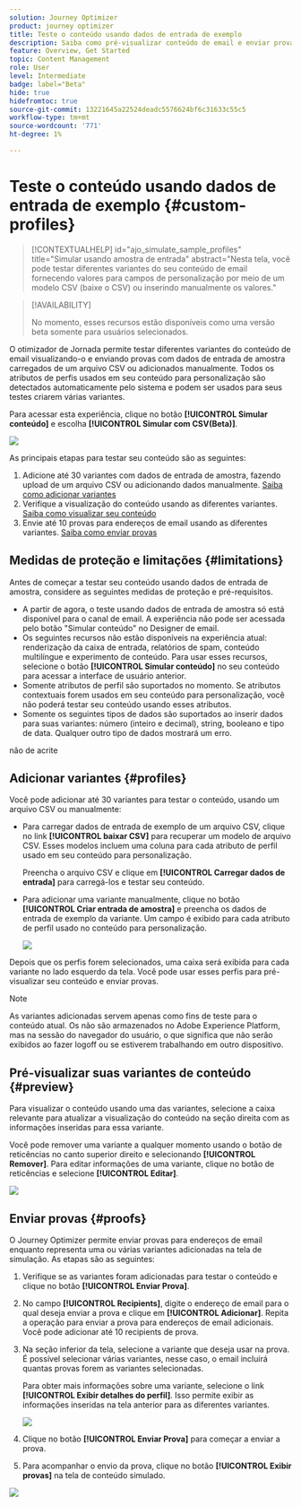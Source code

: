 ```yaml
---
solution: Journey Optimizer
product: journey optimizer
title: Teste o conteúdo usando dados de entrada de exemplo
description: Saiba como pré-visualizar conteúdo de email e enviar provas usando entradas de amostra.
feature: Overview, Get Started
topic: Content Management
role: User
level: Intermediate
badge: label="Beta"
hide: true
hidefromtoc: true
source-git-commit: 13221645a22524deadc5576624bf6c31633c55c5
workflow-type: tm+mt
source-wordcount: '771'
ht-degree: 1%

---
```



# Teste o conteúdo usando dados de entrada de exemplo {#custom-profiles}

>[!CONTEXTUALHELP]
>id="ajo_simulate_sample_profiles"
>title="Simular usando amostra de entrada"
>abstract="Nesta tela, você pode testar diferentes variantes do seu conteúdo de email fornecendo valores para campos de personalização por meio de um modelo CSV (baixe o CSV) ou inserindo manualmente os valores."

>[!AVAILABILITY]
>
>No momento, esses recursos estão disponíveis como uma versão beta somente para usuários selecionados.

O otimizador de Jornada permite testar diferentes variantes do conteúdo de email visualizando-o e enviando provas com dados de entrada de amostra carregados de um arquivo CSV ou adicionados manualmente. Todos os atributos de perfis usados em seu conteúdo para personalização são detectados automaticamente pelo sistema e podem ser usados para seus testes criarem várias variantes.

Para acessar esta experiência, clique no botão **[!UICONTROL Simular conteúdo]** e escolha **[!UICONTROL Simular com CSV(Beta)]**.

![](assets/simulate-sample.png)

As principais etapas para testar seu conteúdo são as seguintes:

1. Adicione até 30 variantes com dados de entrada de amostra, fazendo upload de um arquivo CSV ou adicionando dados manualmente. [Saiba como adicionar variantes](#profiles)
1. Verifique a visualização do conteúdo usando as diferentes variantes. [Saiba como visualizar seu conteúdo](#preview)
1. Envie até 10 provas para endereços de email usando as diferentes variantes. [Saiba como enviar provas](#proofs)


## Medidas de proteção e limitações {#limitations}

Antes de começar a testar seu conteúdo usando dados de entrada de amostra, considere as seguintes medidas de proteção e pré-requisitos.

* A partir de agora, o teste usando dados de entrada de amostra só está disponível para o canal de email. A experiência não pode ser acessada pelo botão &quot;Simular conteúdo&quot; no Designer de email.
* Os seguintes recursos não estão disponíveis na experiência atual: renderização da caixa de entrada, relatórios de spam, conteúdo multilíngue e experimento de conteúdo. Para usar esses recursos, selecione o botão **[!UICONTROL Simular conteúdo]** no seu conteúdo para acessar a interface de usuário anterior.
* Somente atributos de perfil são suportados no momento. Se atributos contextuais forem usados em seu conteúdo para personalização, você não poderá testar seu conteúdo usando esses atributos.
* Somente os seguintes tipos de dados são suportados ao inserir dados para suas variantes: número (inteiro e decimal), string, booleano e tipo de data. Qualquer outro tipo de dados mostrará um erro.


não de acrite

## Adicionar variantes {#profiles}

Você pode adicionar até 30 variantes para testar o conteúdo, usando um arquivo CSV ou manualmente:

* Para carregar dados de entrada de exemplo de um arquivo CSV, clique no link **[!UICONTROL baixar CSV]** para recuperar um modelo de arquivo CSV. Esses modelos incluem uma coluna para cada atributo de perfil usado em seu conteúdo para personalização.

  Preencha o arquivo CSV e clique em **[!UICONTROL Carregar dados de entrada]** para carregá-los e testar seu conteúdo.

* Para adicionar uma variante manualmente, clique no botão **[!UICONTROL Criar entrada de amostra]** e preencha os dados de entrada de exemplo da variante. Um campo é exibido para cada atributo de perfil usado no conteúdo para personalização.

  ![](assets/simulate-custom-add.png)

Depois que os perfis forem selecionados, uma caixa será exibida para cada variante no lado esquerdo da tela. Você pode usar esses perfis para pré-visualizar seu conteúdo e enviar provas.

>[!NOTE]
>
>As variantes adicionadas servem apenas como fins de teste para o conteúdo atual. Os não são armazenados no Adobe Experience Platform, mas na sessão do navegador do usuário, o que significa que não serão exibidos ao fazer logoff ou se estiverem trabalhando em outro dispositivo.

## Pré-visualizar suas variantes de conteúdo {#preview}

Para visualizar o conteúdo usando uma das variantes, selecione a caixa relevante para atualizar a visualização do conteúdo na seção direita com as informações inseridas para essa variante.

Você pode remover uma variante a qualquer momento usando o botão de reticências no canto superior direito e selecionando **[!UICONTROL Remover]**. Para editar informações de uma variante, clique no botão de reticências e selecione **[!UICONTROL Editar]**.

![](assets/simulate-custom-boxes.png)

## Enviar provas {#proofs}

O Journey Optimizer permite enviar provas para endereços de email enquanto representa uma ou várias variantes adicionadas na tela de simulação. As etapas são as seguintes:

1. Verifique se as variantes foram adicionadas para testar o conteúdo e clique no botão **[!UICONTROL Enviar Prova]**.

1. No campo **[!UICONTROL Recipients]**, digite o endereço de email para o qual deseja enviar a prova e clique em **[!UICONTROL Adicionar]**. Repita a operação para enviar a prova para endereços de email adicionais. Você pode adicionar até 10 recipients de prova.

1. Na seção inferior da tela, selecione a variante que deseja usar na prova. É possível selecionar várias variantes, nesse caso, o email incluirá quantas provas forem as variantes selecionadas.

   Para obter mais informações sobre uma variante, selecione o link **[!UICONTROL Exibir detalhes do perfil]**. Isso permite exibir as informações inseridas na tela anterior para as diferentes variantes.

   ![](assets/simulate-custom-proofs.png)

1. Clique no botão **[!UICONTROL Enviar Prova]** para começar a enviar a prova.

1. Para acompanhar o envio da prova, clique no botão **[!UICONTROL Exibir provas]** na tela de conteúdo simulado.

![](assets/simulate-custom-sent-proofs.png)
